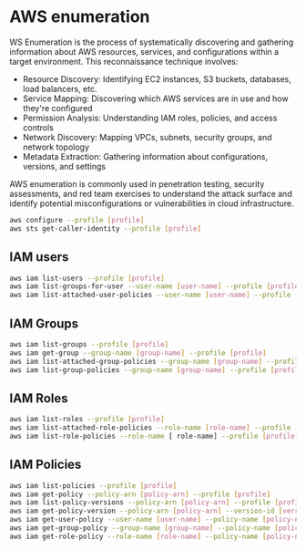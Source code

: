 # AWS enumeration

WS Enumeration is the process of systematically discovering and gathering information about AWS resources, services, and configurations within a target environment. This reconnaissance technique involves:

- Resource Discovery: Identifying EC2 instances, S3 buckets, databases, load balancers, etc.
- Service Mapping: Discovering which AWS services are in use and how they're configured
- Permission Analysis: Understanding IAM roles, policies, and access controls
- Network Discovery: Mapping VPCs, subnets, security groups, and network topology
- Metadata Extraction: Gathering information about configurations, versions, and settings

AWS enumeration is commonly used in penetration testing, security assessments, and red team exercises to understand the attack surface and identify potential misconfigurations or vulnerabilities in cloud infrastructure.


```bash
aws configure --profile [profile]
aws sts get-caller-identity --profile [profile]
```
## IAM users
```bash
aws iam list-users --profile [profile]
aws iam list-groups-for-user --user-name [user-name] --profile [profile]
aws iam list-attached-user-policies --user-name [user-name] --profile [profile]
```
## IAM Groups
```bash
aws iam list-groups --profile [profile]
aws iam get-group --group-name [group-name] --profile [profile]
aws iam list-attached-group-policies --group-name [group-name] --profile [profile]
aws iam list-group-policies --group-name [group-name] --profile [profile]
```
## IAM Roles
```bash
aws iam list-roles --profile [profile]
aws iam list-attached-role-policies --role-name [role-name] --profile [profile]
aws iam list-role-policies --role-name [ role-name] --profile [profile]
```
## IAM Policies
```bash
aws iam list-policies --profile [profile]
aws iam get-policy --policy-arn [policy-arn] --profile [profile]
aws iam list-policy-versions --policy-arn [policy-arn] --profile [profile]
aws iam get-policy-version --policy-arn [policy-arn] --version-id [version-id] --profile [profile]
aws iam get-user-policy --user-name [user-name] --policy-name [policy-name] --profile [profile]
aws iam get-group-policy --group-name [group-name] --policy-name [policy-name] --profile [profile]
aws iam get-role-policy --role-name [role-name] --policy-name [policy-name] --profile [profile]
```
